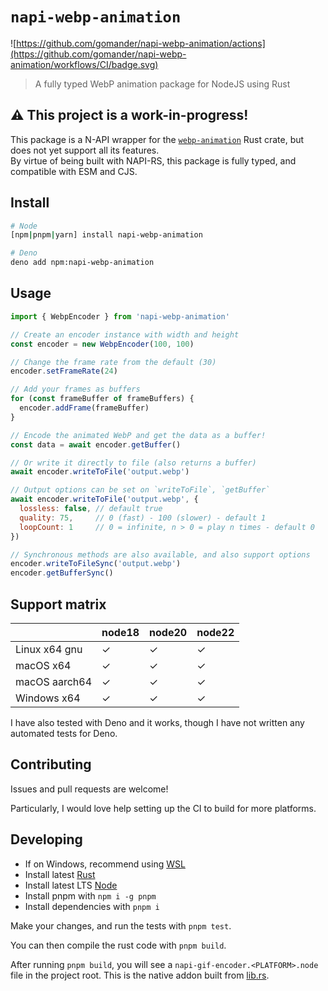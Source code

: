 # `napi-webp-animation`

![https://github.com/gomander/napi-webp-animation/actions](https://github.com/gomander/napi-webp-animation/workflows/CI/badge.svg)

> A fully typed WebP animation package for NodeJS using Rust

## ⚠️ This project is a work-in-progress!

This package is a N-API wrapper for the [`webp-animation`](https://crates.io/crates/webp-animation) Rust crate, but does not yet support all its features.  
By virtue of being built with NAPI-RS, this package is fully typed, and compatible with ESM and CJS.

## Install

```sh
# Node
[npm|pnpm|yarn] install napi-webp-animation

# Deno
deno add npm:napi-webp-animation
```

## Usage

```js
import { WebpEncoder } from 'napi-webp-animation'

// Create an encoder instance with width and height
const encoder = new WebpEncoder(100, 100)

// Change the frame rate from the default (30)
encoder.setFrameRate(24)

// Add your frames as buffers
for (const frameBuffer of frameBuffers) {
  encoder.addFrame(frameBuffer)
}

// Encode the animated WebP and get the data as a buffer!
const data = await encoder.getBuffer()

// Or write it directly to file (also returns a buffer)
await encoder.writeToFile('output.webp')

// Output options can be set on `writeToFile`, `getBuffer`
await encoder.writeToFile('output.webp', {
  lossless: false, // default true
  quality: 75,     // 0 (fast) - 100 (slower) - default 1
  loopCount: 1     // 0 = infinite, n > 0 = play n times - default 0
})

// Synchronous methods are also available, and also support options
encoder.writeToFileSync('output.webp')
encoder.getBufferSync()
```

## Support matrix

|                  | node18 | node20 | node22 |
| ---------------- | ------ | ------ | ------ |
| Linux x64 gnu    | ✓      | ✓      | ✓      |
| macOS x64        | ✓      | ✓      | ✓      |
| macOS aarch64    | ✓      | ✓      | ✓      |
| Windows x64      | ✓      | ✓      | ✓      |

I have also tested with Deno and it works, though I have not written any automated tests for Deno.

## Contributing

Issues and pull requests are welcome!

Particularly, I would love help setting up the CI to build for more platforms.

## Developing

- If on Windows, recommend using [WSL](https://learn.microsoft.com/en-us/windows/wsl/install)
- Install latest [Rust](https://rustup.rs/)
- Install latest LTS [Node](https://nodejs.org/en/download)
- Install pnpm with `npm i -g pnpm`
- Install dependencies with `pnpm i`

Make your changes, and run the tests with `pnpm test`.

You can then compile the rust code with `pnpm build`.

After running `pnpm build`, you will see a
`napi-gif-encoder.<PLATFORM>.node` file in the project root.
This is the native addon built from [lib.rs](./src/lib.rs).
